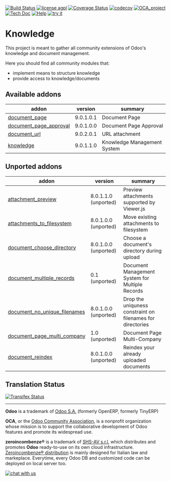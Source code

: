 [![Build Status](https://travis-ci.org/zeroincombenze/knowledge.svg?branch=9.0)](https://travis-ci.org/zeroincombenze/knowledge)
[![license agpl](https://img.shields.io/badge/licence-AGPL--3-blue.svg)](http://www.gnu.org/licenses/agpl-3.0.html)
[![Coverage Status](https://coveralls.io/repos/github/zeroincombenze/knowledge/badge.svg?branch=9.0)](https://coveralls.io/github/zeroincombenze/knowledge?branch=9.0)
[![codecov](https://codecov.io/gh/zeroincombenze/knowledge/branch/9.0/graph/badge.svg)](https://codecov.io/gh/zeroincombenze/knowledge/branch/9.0)
[![OCA_project](http://www.zeroincombenze.it/wp-content/uploads/ci-ct/prd/button-oca-9.svg)](https://github.com/OCA/knowledge/tree/9.0)
[![Tech Doc](http://www.zeroincombenze.it/wp-content/uploads/ci-ct/prd/button-docs-9.svg)](http://wiki.zeroincombenze.org/en/Odoo/dev/9.0)
[![Help](http://www.zeroincombenze.it/wp-content/uploads/ci-ct/prd/button-help-9.svg)](http://wiki.zeroincombenze.org/en/Odoo/9.0/)
[![try it](http://www.zeroincombenze.it/wp-content/uploads/ci-ct/prd/button-try-it-9.svg)](http://erp9.zeroincombenze.it)

Knowledge
=========

This project is meant to gather all community extensions of Odoo's knowledge and document management.

Here you should find all community modules that:

- implement means to structure knowledge
- provide access to knowledge/documents

[//]: # (addons)

Available addons
----------------
addon | version | summary
--- | --- | ---
[document_page](document_page/) | 9.0.1.0.1 | Document Page
[document_page_approval](document_page_approval/) | 9.0.1.0.0 | Document Page Approval
[document_url](document_url/) | 9.0.2.0.1 | URL attachment
[knowledge](knowledge/) | 9.0.1.1.0 | Knowledge Management System


Unported addons
---------------
addon | version | summary
--- | --- | ---
[attachment_preview](attachment_preview/) | 8.0.1.1.0 (unported) | Preview attachments supported by Viewer.js
[attachments_to_filesystem](attachments_to_filesystem/) | 8.0.1.0.0 (unported) | Move existing attachments to filesystem
[document_choose_directory](document_choose_directory/) | 8.0.1.0.0 (unported) | Choose a document's directory during upload
[document_multiple_records](document_multiple_records/) | 0.1 (unported) | Document Management System for Multiple Records
[document_no_unique_filenames](document_no_unique_filenames/) | 8.0.1.0.0 (unported) | Drop the uniquness constraint on filenames for directories
[document_page_multi_company](document_page_multi_company/) | 1.0 (unported) | Document Page Multi-Company
[document_reindex](document_reindex/) | 8.0.1.0.0 (unported) | Reindex your already uploaded documents

[//]: # (end addons)

Translation Status
------------------
[![Transifex Status](https://www.transifex.com/projects/p/OCA-knowledge-9-0/chart/image_png)](https://www.transifex.com/projects/p/OCA-knowledge-9-0)

[//]: # (copyright)

----

**Odoo** is a trademark of [Odoo S.A.](https://www.odoo.com/) (formerly OpenERP, formerly TinyERP)

**OCA**, or the [Odoo Community Association](http://odoo-community.org/), is a nonprofit organization whose
mission is to support the collaborative development of Odoo features and
promote its widespread use.

**zeroincombenze®** is a trademark of [SHS-AV s.r.l.](http://www.shs-av.com/)
which distributes and promotes **Odoo** ready-to-use on its own cloud infrastructure.
[Zeroincombenze® distribution](http://wiki.zeroincombenze.org/en/Odoo)
is mainly designed for Italian law and markeplace.
Everytime, every Odoo DB and customized code can be deployed on local server too.

[//]: # (end copyright)

[![chat with us](https://www.shs-av.com/wp-content/chat_with_us.gif)](https://tawk.to/85d4f6e06e68dd4e358797643fe5ee67540e408b)
